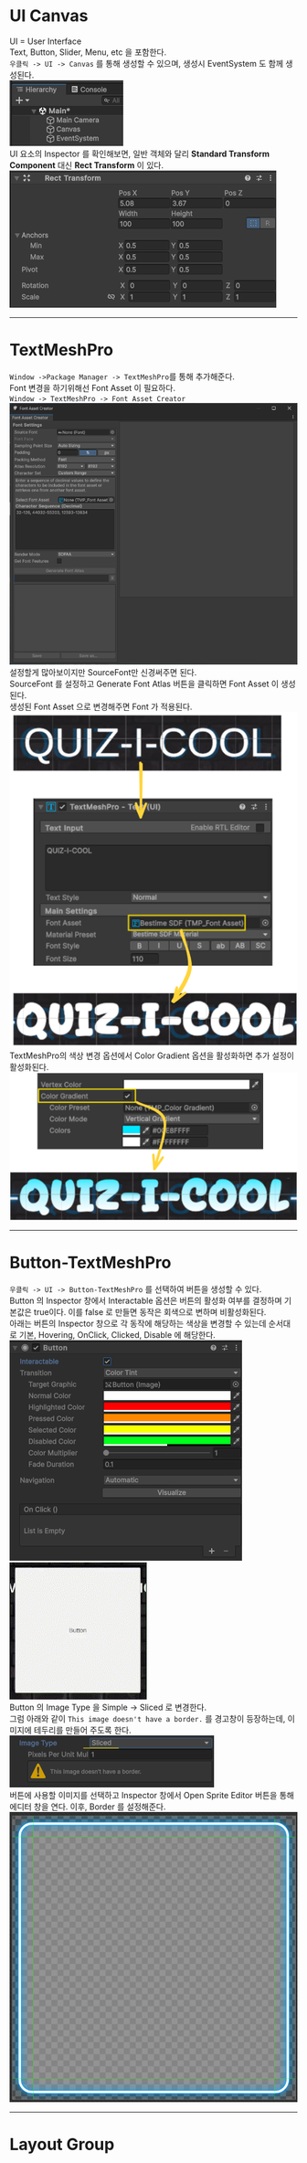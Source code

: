 # UI Canvas
UI = User Interface</br>
Text, Button, Slider, Menu, etc 을 포함한다.</br>
`우클릭 -> UI -> Canvas` 를 통해 생성할 수 있으며, 생성시 EventSystem 도 함께 생성된다.</br>
![](./img/Pasted%20image%2020250523093942.png)</br>
UI 요소의 Inspector 를 확인해보면, 일반 객체와 달리 **Standard Transform Component** 대신 **Rect Transform** 이 있다.</br>
![](./img/Pasted%20image%2020250523103644.png)</br>

---
# TextMeshPro
`Window ->Package Manager -> TextMeshPro`를 통해 추가해준다.</br>
Font 변경을 하기위해선 Font Asset 이 필요하다.</br>
`Window -> TextMeshPro -> Font Asset Creator` </br>
![500](./img/Pasted%20image%2020250523135316.png)</br>
설정할게 많아보이지만 SourceFont만 신경써주면 된다.</br>
SourceFont 를 설정하고 Generate Font Atlas 버튼을 클릭하면 Font Asset 이 생성된다.</br>
생성된 Font Asset 으로 변경해주면 Font 가 적용된다.</br>
![350](./img/Pasted%20image%2020250523140231.png)</br>
TextMeshPro의 색상 변경 옵션에서 Color Gradient 옵션을 활성화하면 추가 설정이 활성화된다.</br>
![350](./img/Pasted%20image%2020250523140709.png)</br>

---
# Button-TextMeshPro
`우클릭 -> UI -> Button-TextMeshPro` 를 선택하여 버튼을 생성할 수 있다.</br>
Button 의 Inspector 창에서 Interactable 옵션은 버튼의 활성화 여부를 결정하며 기본값은 true이다. 이를 false 로 만들면 동작은 회색으로 변하며 비활성화된다.</br>
아래는 버튼의 Inspector 창으로 각 동작에 해당하는 색상을 변경할 수 있는데 순서대로 기본, Hovering, OnClick, Clicked, Disable 에 해당한다.</br>
![400](./img/Pasted%20image%2020250523215652.png)</br>
![](./img/ButtonClick.gif)</br>
Button 의 Image Type 을 Simple -> Sliced 로 변경한다.</br>
그럼 아래와 같이 `This image doesn't have a border.` 를 경고창이 등장하는데, 이미지에 테두리를 만들어 주도록 한다.</br>
![](./img/Pasted%20image%2020250526092905.png)</br>
버튼에 사용할 이미지를 선택하고 Inspector 창에서 Open Sprite Editor 버튼을 통해 에디터 창을 연다. 이후, Border 를 설정해준다.</br>
![350](./img/Pasted%20image%2020250526093153.png)</br>

---
# Layout Group




